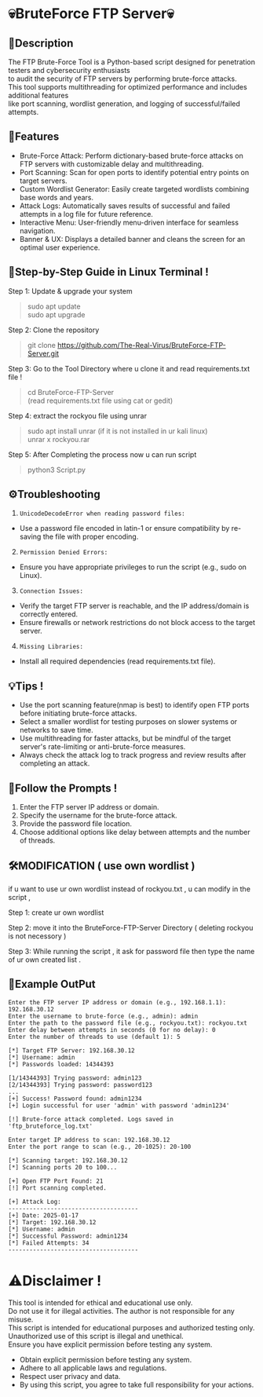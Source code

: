 # 💀BruteForce FTP Server💀

## 📜Description
The FTP Brute-Force Tool is a Python-based script designed for penetration testers and cybersecurity enthusiasts  
to audit the security of FTP servers by performing brute-force attacks.  
This tool supports multithreading for optimized performance and includes additional features  
like port scanning, wordlist generation, and logging of successful/failed attempts.  

## 🔑Features
- Brute-Force Attack: Perform dictionary-based brute-force attacks on FTP servers with customizable delay and multithreading.  
- Port Scanning: Scan for open ports to identify potential entry points on target servers.  
- Custom Wordlist Generator: Easily create targeted wordlists combining base words and years.  
- Attack Logs: Automatically saves results of successful and failed attempts in a log file for future reference.  
- Interactive Menu: User-friendly menu-driven interface for seamless navigation.  
- Banner & UX: Displays a detailed banner and cleans the screen for an optimal user experience.  

## 🚀Step-by-Step Guide in Linux Terminal !

Step 1: Update & upgrade your system  
>sudo apt update  
>sudo apt upgrade  

Step 2: Clone the repository  
>git clone https://github.com/The-Real-Virus/BruteForce-FTP-Server.git  

Step 3: Go to the Tool Directory where u clone it and read requirements.txt file !  
>cd BruteForce-FTP-Server  
(read requirements.txt file using cat or gedit)  

Step 4: extract the rockyou file using unrar  
>sudo apt install unrar (if it is not installed in ur kali linux)  
>unrar x rockyou.rar  

Step 5: After Completing the process now u can run script  
>python3 Script.py  

## ⚙️Troubleshooting

1) `UnicodeDecodeError when reading password files:`  
- Use a password file encoded in latin-1 or ensure compatibility by re-saving the file with proper encoding.  

2) `Permission Denied Errors:`  
- Ensure you have appropriate privileges to run the script (e.g., sudo on Linux).  

3) `Connection Issues:`  
- Verify the target FTP server is reachable, and the IP address/domain is correctly entered.  
- Ensure firewalls or network restrictions do not block access to the target server.  

4) `Missing Libraries:`  
- Install all required dependencies (read requirements.txt file).  

## 💡Tips !
- Use the port scanning feature(nmap is best) to identify open FTP ports before initiating brute-force attacks.  
- Select a smaller wordlist for testing purposes on slower systems or networks to save time.  
- Use multithreading for faster attacks, but be mindful of the target server's rate-limiting or anti-brute-force measures.  
- Always check the attack log to track progress and review results after completing an attack.  

## 🤝Follow the Prompts !
1) Enter the FTP server IP address or domain.  
2) Specify the username for the brute-force attack.  
3) Provide the password file location.  
4) Choose additional options like delay between attempts and the number of threads.  

## 🛠️MODIFICATION ( use own wordlist )

if u want to use ur own wordlist instead of rockyou.txt , u can modify in the script ,  

Step 1: create ur own wordlist  

Step 2: move it into the BruteForce-FTP-Server Directory ( deleting rockyou is not necessory )  

Step 3: While running the script , it ask for password file then type the name of ur own created list .  

## 📂Example OutPut
	Enter the FTP server IP address or domain (e.g., 192.168.1.1): 192.168.30.12
	Enter the username to brute-force (e.g., admin): admin
	Enter the path to the password file (e.g., rockyou.txt): rockyou.txt
	Enter delay between attempts in seconds (0 for no delay): 0
	Enter the number of threads to use (default 1): 5

	[*] Target FTP Server: 192.168.30.12
	[*] Username: admin
	[*] Passwords loaded: 14344393
	
	[1/14344393] Trying password: admin123
	[2/14344393] Trying password: password123
	...
	[+] Success! Password found: admin1234
	[+] Login successful for user 'admin' with password 'admin1234'
	
	[!] Brute-force attack completed. Logs saved in 'ftp_bruteforce_log.txt'
	
	Enter target IP address to scan: 192.168.30.12
	Enter the port range to scan (e.g., 20-1025): 20-100

	[*] Scanning target: 192.168.30.12
	[*] Scanning ports 20 to 100...
	
	[+] Open FTP Port Found: 21
	[!] Port scanning completed.
	
	[+] Attack Log:
	-------------------------------------
	[+] Date: 2025-01-17
	[*] Target: 192.168.30.12
	[*] Username: admin
	[*] Successful Password: admin1234
	[*] Failed Attempts: 34
	-------------------------------------

# ⚠️Disclaimer !
This tool is intended for ethical and educational use only.  
Do not use it for illegal activities. The author is not responsible for any misuse.  
This script is intended for educational purposes and authorized testing only.  
Unauthorized use of this script is illegal and unethical.  
Ensure you have explicit permission before testing any system.  
- Obtain explicit permission before testing any system.  
- Adhere to all applicable laws and regulations.  
- Respect user privacy and data.  
- By using this script, you agree to take full responsibility for your actions.  
